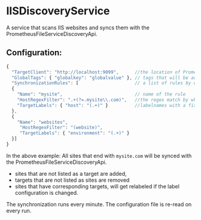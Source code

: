 # IISDiscoveryService
A service that scans IIS websites and syncs them with the PrometheusFileServiceDiscoveryApi. 

## Configuration:
```javascript
{
  "TargetClient": "http://localhost:9099",      //the location of PrometheusFileServiceDiscoveryApi
  "GlobalTags": { "globalkey": "globalvalue" }, // tags that will be added to ALL targets
  "SynchronizationRules": [                     // a list of rules by which targets will be identified, added, removed and patched
  {
    "Name": "mysite",                           // name of the rule
    "HostRegexFilter": ".+(?=.mysite\\.com)",   //the regex match by which sites for this rule are identified
    "TargetLabels": { "host": "(.+)" }          //labelnames with a fixed key and a regex match for it's value
  },
  {
    "Name": "websites",
     "HostRegexFilter": "(website)",
     "TargetLabels": { "environment": "(.+)" }
  }]
}
```

In the above example:
All sites that end with `mysite.com` will be synced with the PrometheusFileServiceDiscoveryApi. 
* sites that are not listed as a target are added,
* targets that are not listed as sites are removed
* sites that have corresponding targets, will get relabeled if the label configuration is changed.

The synchronization runs every minute. The configuration file is re-read on every run.
